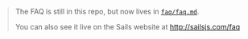 > The FAQ is still in this repo, but now lives in [`faq/faq.md`](/faq/faq.md).
> 
> You can also see it live on the Sails website at http://sailsjs.com/faq
